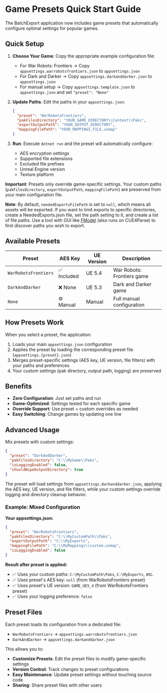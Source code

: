 # Game Presets Quick Start Guide

The BatchExport application now includes game presets that automatically configure optimal settings for popular games.

## Quick Setup

1. **Choose Your Game**: Copy the appropriate example configuration file:
   - For War Robots: Frontiers → Copy `appsettings.warrobotsfrontiers.json` to `appsettings.json`
   - For Dark and Darker → Copy `appsettings.darkanddarker.json` to `appsettings.json`
   - For manual setup → Copy `appsettings.template.json` to `appsettings.json` and set `"preset": "None"`

2. **Update Paths**: Edit the paths in your `appsettings.json`:
   ```json
   {
     "preset": "WarRobotsFrontiers",
     "pakFilesDirectory": "YOUR_GAME_DIRECTORY\\Content\\Paks",
     "exportOutputPath": "YOUR_OUTPUT_DIRECTORY",
     "mappingFilePath": "YOUR_MAPPINGS_FILE.usmap"
   }
   ```

3. **Run**: Execute `dotnet run` and the preset will automatically configure:
   - AES encryption settings
   - Supported file extensions
   - Excluded file prefixes
   - Unreal Engine version
   - Texture platform

**Important**: Presets only override game-specific settings. Your custom paths (`pakFilesDirectory`, `exportOutputPath`, `mappingFilePath`) are preserved from your main configuration file.

**Note**: By default, `neededExportsFilePath` is set to `null`, which means all assets will be exported. If you want to limit exports to specific directories, create a NeededExports.json file, set the path setting to it, and create a list of file paths. Use a tool with GUI like [FModel](https://fmodel.app) (also runs on CUE4Parse) to first discover paths you wish to export.

## Available Presets

| Preset | AES Key | UE Version | Description |
|--------|---------|------------|-------------|
| `WarRobotsFrontiers` | ✅ Included | UE 5.4 | War Robots: Frontiers game |
| `DarkAndDarker` | ❌ None | UE 5.3 | Dark and Darker game |
| `None` | ⚙️ Manual | Manual | Full manual configuration |

## How Presets Work

When you select a preset, the application:
1. Loads your main `appsettings.json` configuration
2. Applies the preset by loading the corresponding preset file (`appsettings.{preset}.json`)
3. Merges preset-specific settings (AES key, UE version, file filters) with your paths and preferences
4. Your custom settings (pak directory, output path, logging) are preserved

## Benefits

- **Zero Configuration**: Just set paths and run
- **Game-Optimized**: Settings tested for each specific game
- **Override Support**: Use preset + custom overrides as needed
- **Easy Switching**: Change games by updating one line

## Advanced Usage

Mix presets with custom settings:
```json
{
  "preset": "DarkAndDarker",
  "pakFilesDirectory": "C:\\MyGame\\Paks",
  "isLoggingEnabled": false,
  "shouldWipeOutputDirectory": true
}
```

The preset will load settings from `appsettings.darkanddarker.json`, applying the AES key, UE version, and file filters, while your custom settings override logging and directory cleanup behavior.

### Example: Mixed Configuration
**Your appsettings.json:**
```json
{
  "preset": "WarRobotsFrontiers",
  "pakFilesDirectory": "C:\\MyCustomPath\\Paks",
  "exportOutputPath": "C:\\MyExports",
  "mappingFilePath": "C:\\MyMappings\\custom.usmap",
  "isLoggingEnabled": false
}
```

**Result after preset is applied:**
- ✅ Uses your custom paths: `C:\MyCustomPath\Paks`, `C:\MyExports`, etc.
- ✅ Uses preset's AES key: `null` (from WarRobotsFrontiers preset)
- ✅ Uses preset's UE version: `GAME_UE5_4` (from WarRobotsFrontiers preset)
- ✅ Uses your logging preference: `false`

## Preset Files

Each preset loads its configuration from a dedicated file:
- `WarRobotsFrontiers` → `appsettings.warrobotsfrontiers.json`
- `DarkAndDarker` → `appsettings.darkanddarker.json`

This allows you to:
- **Customize Presets**: Edit the preset files to modify game-specific settings
- **Version Control**: Track changes to preset configurations
- **Easy Maintenance**: Update preset settings without touching source code
- **Sharing**: Share preset files with other users